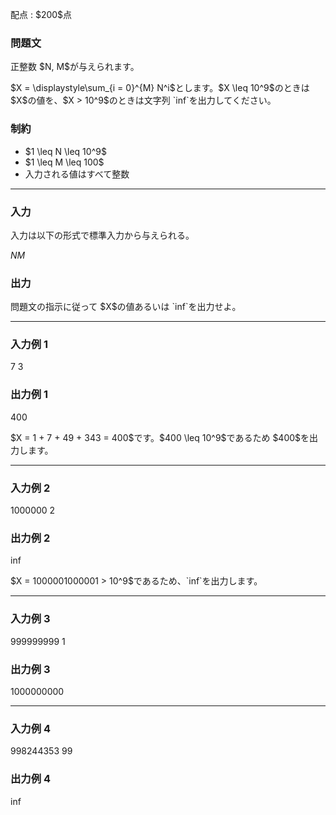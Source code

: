 
<div>

<span>

<span>

<p>
配点 : $200$点
</p>

<div>

<section>

### **問題文**

<p>
正整数 $N, M$が与えられます。
</p>

<p>
$X = \displaystyle\sum_{i = 0}^{M} N^i$とします。$X \leq 10^9$のときは $X$の値を、$X > 10^9$のときは文字列 `inf`を出力してください。
</p>

</section>

</div>

<div>

<section>

### **制約**

<ul>

<li>
$1 \leq N \leq 10^9$
</li>

<li>
$1 \leq M \leq 100$
</li>

<li>
入力される値はすべて整数
</li>

</ul>

</section>

</div>

---

<div>

<div>

<section>

### **入力**

<p>
入力は以下の形式で標準入力から与えられる。
</p>

<div>

$N$$M$
</div>

</section>

</div>

<div>

<section>

### **出力**

<p>
問題文の指示に従って $X$の値あるいは `inf`を出力せよ。
</p>

</section>

</div>

</div>

---

<div>

<section>

### **入力例 1**

<div>

7 3

</div>

</section>

</div>

<div>

<section>

### **出力例 1**

<div>

400

</div>

<p>
$X = 1 + 7 + 49 + 343 = 400$です。$400 \leq 10^9$であるため $400$を出力します。
</p>

</section>

</div>

---

<div>

<section>

### **入力例 2**

<div>

1000000 2

</div>

</section>

</div>

<div>

<section>

### **出力例 2**

<div>

inf

</div>

<p>
$X = 1000001000001 > 10^9$であるため、`inf`を出力します。 
</p>

</section>

</div>

---

<div>

<section>

### **入力例 3**

<div>

999999999 1

</div>

</section>

</div>

<div>

<section>

### **出力例 3**

<div>

1000000000

</div>

</section>

</div>

---

<div>

<section>

### **入力例 4**

<div>

998244353 99

</div>

</section>

</div>

<div>

<section>

### **出力例 4**

<div>

inf

</div>

</section>

</div>

</span>

</span>

</div>
